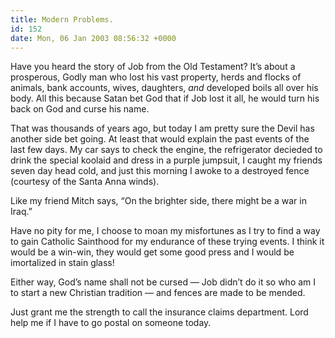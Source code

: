 ```yaml
---
title: Modern Problems.
id: 152
date: Mon, 06 Jan 2003 08:56:32 +0000
---
```


Have you heard the story of Job from the Old Testament? It’s about a prosperous, Godly man who lost his vast property, herds and flocks of animals, bank accounts, wives, daughters, *and* developed boils all over his body. All this because Satan bet God that if Job lost it all, he would turn his back on God and curse his name.  

That was thousands of years ago, but today I am pretty sure the Devil has another side bet going. At least that would explain the past events of the last few days. My car says to check the engine, the refrigerator decieded to drink the special koolaid and dress in a purple jumpsuit, I caught my friends seven day head cold, and just this morning I awoke to a destroyed fence (courtesy of the Santa Anna winds).  

Like my friend Mitch says, “On the brighter side, there might be a war in Iraq.”  

Have no pity for me, I choose to moan my misfortunes as I try to find a way to gain Catholic Sainthood for my endurance of these trying events. I think it would be a win-win, they would get some good press and I would be imortalized in stain glass!  

Either way, God’s name shall not be cursed — Job didn’t do it so who am I to start a new Christian tradition — and fences are made to be mended.  

Just grant me the strength to call the insurance claims department. Lord help me if I have to go postal on someone today.





